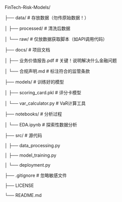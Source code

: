 FinTech-Risk-Models/

├── data/                   # 存放数据（勿传原始数据！）

│   ├── processed/          # 清洗后数据

│   └── raw/                # 仅放数据获取脚本（如API调用代码）

├── docs/                   # 项目文档

│   ├── 业务价值报告.pdf      # 关键！说明解决什么金融问题

│   └── 合规声明.md          # 标注符合的监管条款

├── models/                 # 训练好的模型

│   ├── scoring_card.pkl    # 评分卡模型

│   └── var_calculator.py   # VaR计算工具

├── notebooks/              # 分析过程

│   └── EDA.ipynb           # 探索性数据分析

├── src/                    # 源代码

│   ├── data_processing.py

│   ├── model_training.py

│   └── deployment.py

├── .gitignore              # 忽略敏感文件

├── LICENSE

└── README.md               
